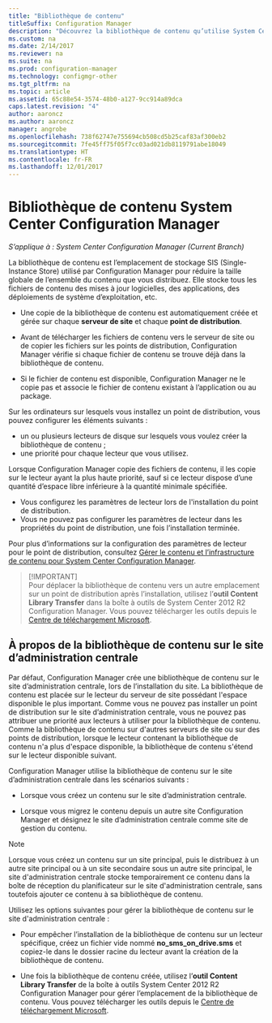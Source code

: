```yaml
---
title: "Bibliothèque de contenu"
titleSuffix: Configuration Manager
description: "Découvrez la bibliothèque de contenu qu’utilise System Center Configuration Manager pour réduire la taille globale du contenu distribué."
ms.custom: na
ms.date: 2/14/2017
ms.reviewer: na
ms.suite: na
ms.prod: configuration-manager
ms.technology: configmgr-other
ms.tgt_pltfrm: na
ms.topic: article
ms.assetid: 65c88e54-3574-48b0-a127-9cc914a89dca
caps.latest.revision: "4"
author: aaroncz
ms.author: aaroncz
manager: angrobe
ms.openlocfilehash: 738f62747e755694cb508cd5b25caf83af300eb2
ms.sourcegitcommit: 7fe45ff75f05f7cc03ad021db8119791abe18049
ms.translationtype: HT
ms.contentlocale: fr-FR
ms.lasthandoff: 12/01/2017
---
```

# <a name="the-content-library-in-system-center-configuration-manager"></a>Bibliothèque de contenu System Center Configuration Manager

*S’applique à : System Center Configuration Manager (Current Branch)*

La bibliothèque de contenu est l’emplacement de stockage SIS (Single-Instance Store) utilisé par Configuration Manager pour réduire la taille globale de l’ensemble du contenu que vous distribuez. Elle stocke tous les fichiers de contenu des mises à jour logicielles, des applications, des déploiements de système d’exploitation, etc.

 - Une copie de la bibliothèque de contenu est automatiquement créée et gérée sur chaque **serveur de site** et chaque **point de distribution**.

 - Avant de télécharger les fichiers de contenu vers le serveur de site ou de copier les fichiers sur les points de distribution, Configuration Manager vérifie si chaque fichier de contenu se trouve déjà dans la bibliothèque de contenu.
 - Si le fichier de contenu est disponible, Configuration Manager ne le copie pas et associe le fichier de contenu existant à l’application ou au package.

Sur les ordinateurs sur lesquels vous installez un point de distribution, vous pouvez configurer les éléments suivants :

- un ou plusieurs lecteurs de disque sur lesquels vous voulez créer la bibliothèque de contenu ;
- une priorité pour chaque lecteur que vous utilisez.

Lorsque Configuration Manager copie des fichiers de contenu, il les copie sur le lecteur ayant la plus haute priorité, sauf si ce lecteur dispose d’une quantité d’espace libre inférieure à la quantité minimale spécifiée.
- Vous configurez les paramètres de lecteur lors de l'installation du point de distribution.
- Vous ne pouvez pas configurer les paramètres de lecteur dans les propriétés du point de distribution, une fois l’installation terminée.


Pour plus d’informations sur la configuration des paramètres de lecteur pour le point de distribution, consultez [Gérer le contenu et l’infrastructure de contenu pour System Center Configuration Manager](../../../core/servers/deploy/configure/manage-content-and-content-infrastructure.md).  


>  [!IMPORTANT]  
>  Pour déplacer la bibliothèque de contenu vers un autre emplacement sur un point de distribution après l’installation, utilisez l’**outil Content Library Transfer** dans la boîte à outils de System Center 2012 R2 Configuration Manager. Vous pouvez télécharger les outils depuis le [Centre de téléchargement Microsoft](http://go.microsoft.com/fwlink/?LinkId=279566).  

## <a name="about-the-content-library-on-the-central-administration-site"></a>À propos de la bibliothèque de contenu sur le site d’administration centrale  
 Par défaut, Configuration Manager crée une bibliothèque de contenu sur le site d’administration centrale, lors de l’installation du site. La bibliothèque de contenu est placée sur le lecteur du serveur de site possédant l'espace disponible le plus important. Comme vous ne pouvez pas installer un point de distribution sur le site d’administration centrale, vous ne pouvez pas attribuer une priorité aux lecteurs à utiliser pour la bibliothèque de contenu. Comme la bibliothèque de contenu sur d'autres serveurs de site ou sur des points de distribution, lorsque le lecteur contenant la bibliothèque de contenu n'a plus d'espace disponible, la bibliothèque de contenu s'étend sur le lecteur disponible suivant.  

 Configuration Manager utilise la bibliothèque de contenu sur le site d’administration centrale dans les scénarios suivants :  

-   Lorsque vous créez un contenu sur le site d’administration centrale.  

-   Lorsque vous migrez le contenu depuis un autre site Configuration Manager et désignez le site d’administration centrale comme site de gestion du contenu.  

> [!NOTE]  
>  Lorsque vous créez un contenu sur un site principal, puis le distribuez à un autre site principal ou à un site secondaire sous un autre site principal, le site d'administration centrale stocke temporairement ce contenu dans la boîte de réception du planificateur sur le site d'administration centrale, sans toutefois ajouter ce contenu à sa bibliothèque de contenu.  

 Utilisez les options suivantes pour gérer la bibliothèque de contenu sur le site d'administration centrale :  

-   Pour empêcher l’installation de la bibliothèque de contenu sur un lecteur spécifique, créez un fichier vide nommé **no_sms_on_drive.sms** et copiez-le dans le dossier racine du lecteur avant la création de la bibliothèque de contenu.  

-   Une fois la bibliothèque de contenu créée, utilisez l’**outil Content Library Transfer** de la boîte à outils System Center 2012 R2 Configuration Manager pour gérer l’emplacement de la bibliothèque de contenu. Vous pouvez télécharger les outils depuis le [Centre de téléchargement Microsoft](http://go.microsoft.com/fwlink/?LinkId=279566).  
